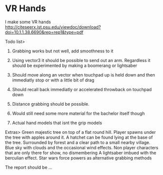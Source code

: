 # VR Hands
I make some VR hands <br />
http://citeseerx.ist.psu.edu/viewdoc/download?doi=10.1.1.38.6690&rep=rep1&type=pdf

Todo list>

1. Grabbing works but not well, add smoothness to it
2. Using vector3 it should be possible to send out an arm. Regardless it should be experimented by making a boomerang or lightsaber
3. Should move along an vector when touchpad up is held down and then immediatly stop or with a little bit of drag
4. Should recall back immediatly or accelerated throwback on touchpad down

5. Distance grabbing should be possible.

6. Would still need some more material for the bachelor itself though

7. Actual hand models that isnt the grip models

Extras> Green majestic tree on top of a flat round hill. Player spawns under the tree with apples around it. A hatchet can be found lying at the base of the tree.
Surrounded by forest and a clear path to a small nearby village. Blue sky with clouds and the occasional wind effects.
Non player characters that are only there for show, no dismembering
A lightsaber imbued with the berculian effect.
Star wars force powers as alternative grabbing methods

The report should be ...
